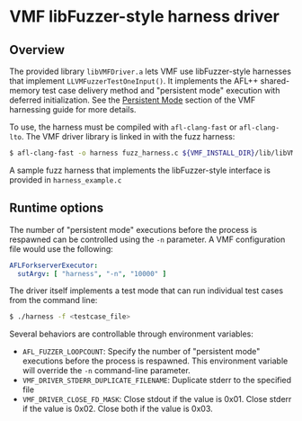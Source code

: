 # VMF libFuzzer-style harness driver

## Overview
The provided library `libVMFDriver.a` lets VMF use libFuzzer-style harnesses that 
implement `LLVMFuzzerTestOneInput()`. It implements the AFL++ shared-memory test case
delivery method and "persistent mode" execution with deferred initialization. See the 
[Persistent Mode](/docs/fuzz_harnessing.md#persistent-mode) 
section of the VMF harnessing guide for more details.

To use, the harness must be compiled with `afl-clang-fast` or `afl-clang-lto`. 
The VMF driver library is linked in with the fuzz harness:
```bash
$ afl-clang-fast -o harness fuzz_harness.c ${VMF_INSTALL_DIR}/lib/libVMFDriver.a
```
A sample fuzz harness that implements the libFuzzer-style interface is provided in `harness_example.c`

## Runtime options
The number of "persistent mode" executions before the process is respawned can
be controlled using the `-n` parameter. A VMF configuration file would use the following:
```yaml
AFLForkserverExecutor:
  sutArgv: [ "harness", "-n", "10000" ]
```

The driver itself implements a test mode that can run individual test cases from the
command line: 
```bash
$ ./harness -f <testcase_file>
```

Several behaviors are controllable through environment variables:
* `AFL_FUZZER_LOOPCOUNT`: Specify the number of "persistent mode" executions before the 
process is respawned. This environment variable will override the `-n` command-line parameter.
* `VMF_DRIVER_STDERR_DUPLICATE_FILENAME`: Duplicate stderr to the specified file
* `VMF_DRIVER_CLOSE_FD_MASK`: Close stdout if the value is 0x01. Close stderr if the value 
is 0x02. Close both if the value is 0x03.
